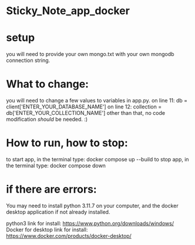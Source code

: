 # Sticky_Note_app_docker
# setup
you will need to provide your own mongo.txt with your own mongodb connection string.
# What to change:
you will need to change a few values to variables in app.py.
on line 11: db = client['ENTER_YOUR_DATABASE_NAME']
on line 12: collection = db['ENTER_YOUR_COLLECTION_NAME']
other than that, no code modification *should* be needed. :)

# How to run, how to stop:
to start app, in the terminal type: docker compose up --build
to stop app, in the terminal type: docker compose down

# if there are errors:
You may need to install python 3.11.7 on your computer, and the docker desktop application if not already installed.

python3 link for install: https://www.python.org/downloads/windows/
Docker for desktop link for install: https://www.docker.com/products/docker-desktop/
